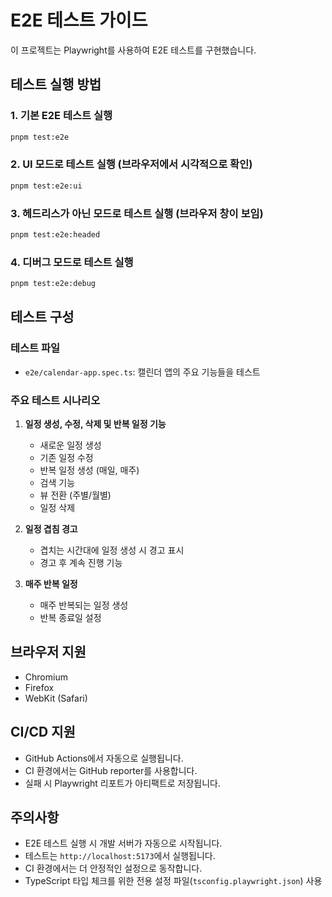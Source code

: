 # E2E 테스트 가이드

이 프로젝트는 Playwright를 사용하여 E2E 테스트를 구현했습니다.

## 테스트 실행 방법

### 1. 기본 E2E 테스트 실행

```bash
pnpm test:e2e
```

### 2. UI 모드로 테스트 실행 (브라우저에서 시각적으로 확인)

```bash
pnpm test:e2e:ui
```

### 3. 헤드리스가 아닌 모드로 테스트 실행 (브라우저 창이 보임)

```bash
pnpm test:e2e:headed
```

### 4. 디버그 모드로 테스트 실행

```bash
pnpm test:e2e:debug
```

## 테스트 구성

### 테스트 파일

- `e2e/calendar-app.spec.ts`: 캘린더 앱의 주요 기능들을 테스트

### 주요 테스트 시나리오

1. **일정 생성, 수정, 삭제 및 반복 일정 기능**

   - 새로운 일정 생성
   - 기존 일정 수정
   - 반복 일정 생성 (매일, 매주)
   - 검색 기능
   - 뷰 전환 (주별/월별)
   - 일정 삭제

2. **일정 겹침 경고**

   - 겹치는 시간대에 일정 생성 시 경고 표시
   - 경고 후 계속 진행 기능

3. **매주 반복 일정**
   - 매주 반복되는 일정 생성
   - 반복 종료일 설정

## 브라우저 지원

- Chromium
- Firefox
- WebKit (Safari)

## CI/CD 지원

- GitHub Actions에서 자동으로 실행됩니다.
- CI 환경에서는 GitHub reporter를 사용합니다.
- 실패 시 Playwright 리포트가 아티팩트로 저장됩니다.

## 주의사항

- E2E 테스트 실행 시 개발 서버가 자동으로 시작됩니다.
- 테스트는 `http://localhost:5173`에서 실행됩니다.
- CI 환경에서는 더 안정적인 설정으로 동작합니다.
- TypeScript 타입 체크를 위한 전용 설정 파일(`tsconfig.playwright.json`) 사용
